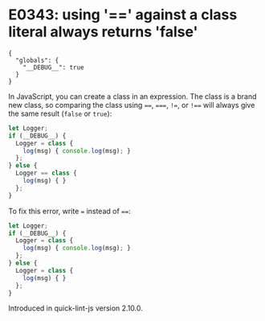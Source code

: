 # E0343: using '==' against a class literal always returns 'false'

```config-for-examples
{
  "globals": {
    "__DEBUG__": true
  }
}
```

In JavaScript, you can create a class in an expression. The class is a brand new
class, so comparing the class using `==`, `===`, `!=`, or `!==` will always give
the same result (`false` or `true`):

```javascript
let Logger;
if (__DEBUG__) {
  Logger = class {
    log(msg) { console.log(msg); }
  };
} else {
  Logger == class {
    log(msg) { }
  };
}
```

To fix this error, write `=` instead of `==`:

```javascript
let Logger;
if (__DEBUG__) {
  Logger = class {
    log(msg) { console.log(msg); }
  };
} else {
  Logger = class {
    log(msg) { }
  };
}
```

Introduced in quick-lint-js version 2.10.0.

